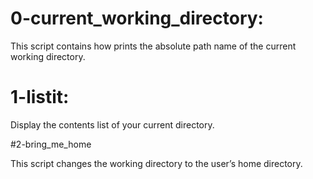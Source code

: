 # 0-current_working_directory: 

This script contains how prints the absolute path name of the current working directory.

# 1-listit:

Display the contents list of your current directory.

#2-bring_me_home

This script changes the working directory to the user’s home directory.
